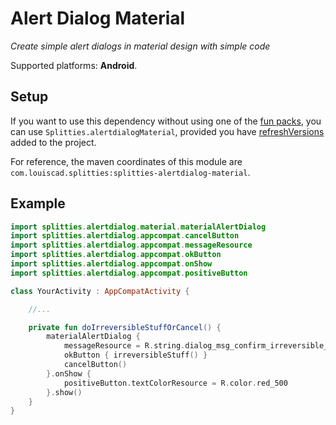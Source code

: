 # Alert Dialog Material

*Create simple alert dialogs in material design with simple code*

Supported platforms: **Android**.

## Setup

If you want to use this dependency without using one of the [fun packs](../../README.md#download),
you can use `Splitties.alertdialogMaterial`, provided you have [refreshVersions](https://github.com/jmfayard/refreshVersions) added to the project.

For reference, the maven coordinates of this module are `com.louiscad.splitties:splitties-alertdialog-material`.

## Example

```kotlin
import splitties.alertdialog.material.materialAlertDialog
import splitties.alertdialog.appcompat.cancelButton
import splitties.alertdialog.appcompat.messageResource
import splitties.alertdialog.appcompat.okButton
import splitties.alertdialog.appcompat.onShow
import splitties.alertdialog.appcompat.positiveButton

class YourActivity : AppCompatActivity {

    //...

    private fun doIrreversibleStuffOrCancel() {
        materialAlertDialog {
            messageResource = R.string.dialog_msg_confirm_irreversible_stuff
            okButton { irreversibleStuff() }
            cancelButton()
        }.onShow {
            positiveButton.textColorResource = R.color.red_500
        }.show()
    }
}
```
